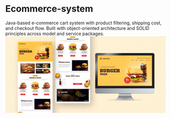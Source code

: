 # Ecommerce-system
Java-based e-commerce cart system with product filtering, shipping cost, and checkout flow. Built with object-oriented architecture and SOLID principles across model and service packages.
![image_alt](https://github.com/pacificregmi/Website-for-App/blob/main/screenshot.jpg?raw=true)


